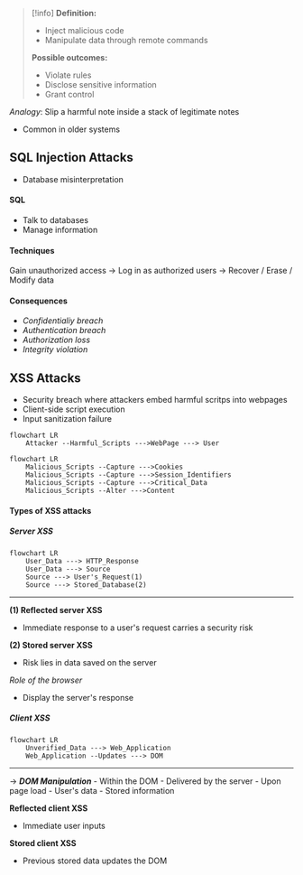 >[!info]
>**Definition:**
>- Inject malicious code
>- Manipulate data through remote commands
>
>**Possible outcomes:**
>- Violate rules
>- Disclose sensitive information
>- Grant control

*Analogy*: Slip a harmful note inside a stack of legitimate notes

- Common in older systems

## SQL Injection Attacks

- Database misinterpretation
#### SQL
- Talk to databases
- Manage information

#### Techniques

Gain unauthorized access -> Log in as authorized users -> Recover / Erase / Modify data

#### Consequences

- *Confidentialiy breach*
- *Authentication breach*
- *Authorization loss*
- *Integrity violation*

## XSS Attacks

- Security breach where attackers embed harmful scritps into webpages
- Client-side script execution
- Input sanitization failure

```mermaid
flowchart LR
	Attacker --Harmful_Scripts --->WebPage ---> User
```

```mermaid
flowchart LR
	Malicious_Scripts --Capture --->Cookies
	Malicious_Scripts --Capture --->Session_Identifiers
	Malicious_Scripts --Capture --->Critical_Data
	Malicious_Scripts --Alter --->Content
```
#### Types of XSS attacks

##### Server XSS

```mermaid
flowchart LR
	User_Data ---> HTTP_Response
	User_Data ---> Source
	Source ---> User's_Request(1)
	Source ---> Stored_Database(2)
```
****
**(1) Reflected server XSS**
- Immediate response to a user's request carries a security risk

**(2) Stored server XSS**
- Risk lies in data saved on the server

*Role of the browser*
- Display the server's response

##### Client XSS

```mermaid
flowchart LR
	Unverified_Data ---> Web_Application
	Web_Application --Updates ---> DOM
```
---

-> ***DOM Manipulation***
	- Within the DOM
	- Delivered by the server
	- Upon page load
	- User's data
	- Stored information

**Reflected client XSS**
- Immediate user inputs

**Stored client XSS**
- Previous stored data updates the DOM